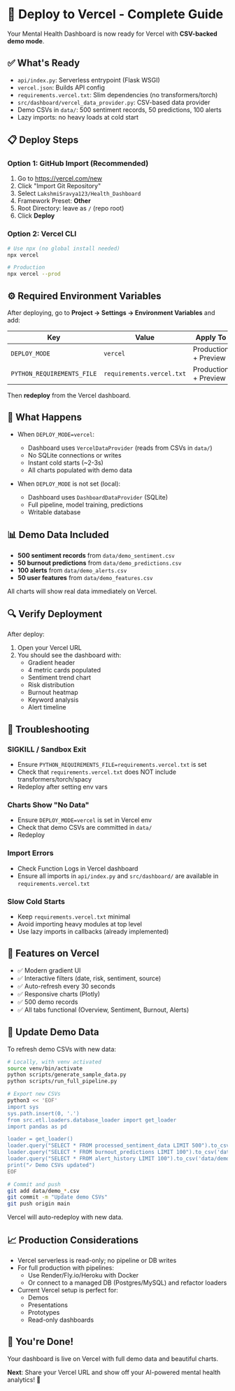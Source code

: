 # 🚀 Deploy to Vercel - Complete Guide

Your Mental Health Dashboard is now ready for Vercel with **CSV-backed demo mode**.

## ✅ What's Ready
- `api/index.py`: Serverless entrypoint (Flask WSGI)
- `vercel.json`: Builds API config
- `requirements.vercel.txt`: Slim dependencies (no transformers/torch)
- `src/dashboard/vercel_data_provider.py`: CSV-based data provider
- Demo CSVs in `data/`: 500 sentiment records, 50 predictions, 100 alerts
- Lazy imports: no heavy loads at cold start

## 📋 Deploy Steps

### Option 1: GitHub Import (Recommended)
1. Go to https://vercel.com/new
2. Click "Import Git Repository"
3. Select `LakshmiSravya123/Health_Dashboard`
4. Framework Preset: **Other**
5. Root Directory: leave as `/` (repo root)
6. Click **Deploy**

### Option 2: Vercel CLI
```bash
# Use npx (no global install needed)
npx vercel

# Production
npx vercel --prod
```

## ⚙️ Required Environment Variables
After deploying, go to **Project → Settings → Environment Variables** and add:

| Key | Value | Apply To |
|-----|-------|----------|
| `DEPLOY_MODE` | `vercel` | Production + Preview |
| `PYTHON_REQUIREMENTS_FILE` | `requirements.vercel.txt` | Production + Preview |

Then **redeploy** from the Vercel dashboard.

## 🎯 What Happens
- When `DEPLOY_MODE=vercel`:
  - Dashboard uses `VercelDataProvider` (reads from CSVs in `data/`)
  - No SQLite connections or writes
  - Instant cold starts (~2-3s)
  - All charts populated with demo data

- When `DEPLOY_MODE` is not set (local):
  - Dashboard uses `DashboardDataProvider` (SQLite)
  - Full pipeline, model training, predictions
  - Writable database

## 📊 Demo Data Included
- **500 sentiment records** from `data/demo_sentiment.csv`
- **50 burnout predictions** from `data/demo_predictions.csv`
- **100 alerts** from `data/demo_alerts.csv`
- **50 user features** from `data/demo_features.csv`

All charts will show real data immediately on Vercel.

## 🔍 Verify Deployment
After deploy:
1. Open your Vercel URL
2. You should see the dashboard with:
   - Gradient header
   - 4 metric cards populated
   - Sentiment trend chart
   - Risk distribution
   - Burnout heatmap
   - Keyword analysis
   - Alert timeline

## 🐛 Troubleshooting

### SIGKILL / Sandbox Exit
- Ensure `PYTHON_REQUIREMENTS_FILE=requirements.vercel.txt` is set
- Check that `requirements.vercel.txt` does NOT include transformers/torch/spacy
- Redeploy after setting env vars

### Charts Show "No Data"
- Ensure `DEPLOY_MODE=vercel` is set in Vercel env
- Check that demo CSVs are committed in `data/`
- Redeploy

### Import Errors
- Check Function Logs in Vercel dashboard
- Ensure all imports in `api/index.py` and `src/dashboard/` are available in `requirements.vercel.txt`

### Slow Cold Starts
- Keep `requirements.vercel.txt` minimal
- Avoid importing heavy modules at top level
- Use lazy imports in callbacks (already implemented)

## 🎨 Features on Vercel
- ✅ Modern gradient UI
- ✅ Interactive filters (date, risk, sentiment, source)
- ✅ Auto-refresh every 30 seconds
- ✅ Responsive charts (Plotly)
- ✅ 500 demo records
- ✅ All tabs functional (Overview, Sentiment, Burnout, Alerts)

## 🔄 Update Demo Data
To refresh demo CSVs with new data:
```bash
# Locally, with venv activated
source venv/bin/activate
python scripts/generate_sample_data.py
python scripts/run_full_pipeline.py

# Export new CSVs
python3 << 'EOF'
import sys
sys.path.insert(0, '.')
from src.etl.loaders.database_loader import get_loader
import pandas as pd

loader = get_loader()
loader.query("SELECT * FROM processed_sentiment_data LIMIT 500").to_csv('data/demo_sentiment.csv', index=False)
loader.query("SELECT * FROM burnout_predictions LIMIT 100").to_csv('data/demo_predictions.csv', index=False)
loader.query("SELECT * FROM alert_history LIMIT 100").to_csv('data/demo_alerts.csv', index=False)
print("✓ Demo CSVs updated")
EOF

# Commit and push
git add data/demo_*.csv
git commit -m "Update demo CSVs"
git push origin main
```

Vercel will auto-redeploy with new data.

## 📈 Production Considerations
- Vercel serverless is read-only; no pipeline or DB writes
- For full production with pipelines:
  - Use Render/Fly.io/Heroku with Docker
  - Or connect to a managed DB (Postgres/MySQL) and refactor loaders
- Current Vercel setup is perfect for:
  - Demos
  - Presentations
  - Prototypes
  - Read-only dashboards

## 🎉 You're Done!
Your dashboard is live on Vercel with full demo data and beautiful charts.

**Next**: Share your Vercel URL and show off your AI-powered mental health analytics! 🚀
